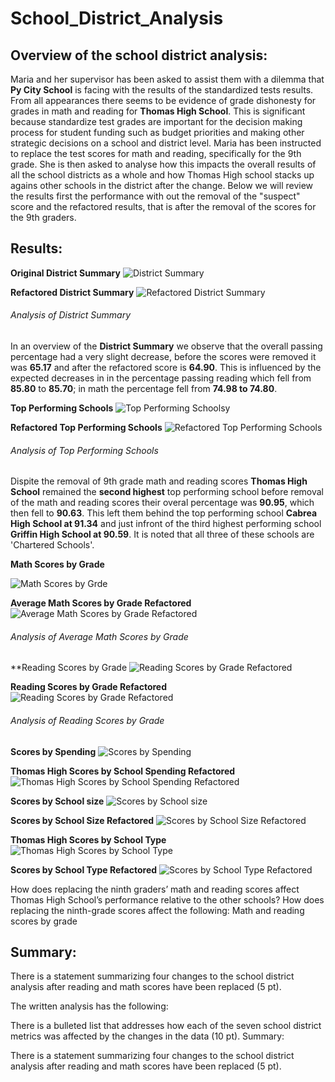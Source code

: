 # School_District_Analysis

## Overview of the school district analysis:

Maria and her supervisor has been asked to assist them with a dilemma that __Py City School__ is facing with the results of the standardized tests results.  From all appearances there seems to be evidence of grade dishonesty for grades in math and reading for __Thomas High School__. This is significant because standardize test grades are important for the decision making process for student funding such as budget priorities and making other strategic decisions on a school and district level. 
Maria has been instructed to replace the test scores for math and reading, specifically for the 9th grade. She is then asked to analyse how this impacts the overall results of all the school districts as a whole and how Thomas High school stacks up agains other schools in the district after the change. Below we will review the results first the performance with out the removal of the "suspect" score and the refactored results, that is after the removal of the scores for the 9th graders.

## Results:

**Original District Summary**
![District Summary](https://github.com/wallaceportia/School_District_Analysis/blob/main/Resources/Resource_pics/District_Summary.PNG)

**Refactored District Summary**
![Refactored District Summary](https://github.com/wallaceportia/School_District_Analysis/blob/main/Resources/Resource_pics/Refactored_District_Summary.PNG)

###### Analysis of District Summary

In an overview of the __District Summary__  we observe that the overall passing percentage had a very slight decrease, before the scores were removed it was __65.17__ and after the refactored score is __64.90__.  This is influenced by the expected decreases in in the percentage passing reading which fell from __85.80__ to __85.70__; in math the percentage fell from __74.98 to 74.80__.

**Top Performing Schools**
![Top Performing Schoolsy](https://github.com/wallaceportia/School_District_Analysis/blob/main/Resources/Resource_pics/Top_Performing_Schools.PNG)

**Refactored Top Performing Schools**
![Refactored Top Performing Schools](https://github.com/wallaceportia/School_District_Analysis/blob/main/Resources/Resource_pics/Refactored_Top_Performing_Schools.PNG)

###### Analysis of Top Performing Schools

Dispite the removal of 9th grade math and reading scores __Thomas High School__ remained the __second highest__ top performing school before removal of the math and reading scores their overal percentage was __90.95__, which then fell to __90.63__. This left them behind the top performing school __Cabrea High School at 91.34__ and just infront of the third highest performing school __Griffin High School at 90.59__.  It is noted that all three of these schools are 'Chartered Schools'.

**Math Scores by Grade**

![Math Scores by Grde](https://github.com/wallaceportia/School_District_Analysis/blob/main/Resources/Resource_pics/Passing_Math_ByGrade.PNG)

**Average Math Scores by Grade Refactored**
![Average Math Scores by Grade Refactored](https://github.com/wallaceportia/School_District_Analysis/blob/main/Resources/Resource_pics/Refactored_Passing_Math_ByGrade.PNG)

###### Analysis of Average Math Scores by Grade



**Reading Scores by Grade
![Reading Scores by Grade Refactored](https://github.com/wallaceportia/School_District_Analysis/blob/main/Resources/Resource_pics/Passing_Reading_by_Grade.PNG)

**Reading Scores by Grade Refactored**
![Reading Scores by Grade Refactored](https://github.com/wallaceportia/School_District_Analysis/blob/main/Resources/Resource_pics/Refactored_Reading_byGrade.PNG)

###### Analysis of Reading Scores by Grade

**Scores by Spending**
![Scores by Spending](https://github.com/wallaceportia/School_District_Analysis/blob/main/Resources/Resource_pics/Schools_Spending.PNG)

**Thomas High Scores by School Spending Refactored** 
![Thomas High Scores by School Spending Refactored](https://github.com/wallaceportia/School_District_Analysis/blob/main/Resources/Resource_pics/Refactored_School_Spending.PNG)

**Scores by School size**
![Scores by School size](https://github.com/wallaceportia/School_District_Analysis/blob/main/Resources/Resource_pics/School_Spending_Size.PNG)

**Scores by School Size Refactored**
![Scores by School Size Refactored](https://github.com/wallaceportia/School_District_Analysis/blob/main/Resources/Resource_pics/Refactored__School_Spending_Size.PNG)

**Thomas High Scores by School Type**
![Thomas High Scores by School Type](https://github.com/wallaceportia/School_District_Analysis/blob/main/Resources/Resource_pics/Spending_School_Type.PNG)

**Scores by School Type Refactored**
![Scores by School Type Refactored](https://github.com/wallaceportia/School_District_Analysis/blob/main/Resources/Resource_pics/Refactored_Spending_Type.PNG)


How does replacing the ninth graders’ math and reading scores affect Thomas High School’s performance relative to the other schools?
How does replacing the ninth-grade scores affect the following:
Math and reading scores by grade



## Summary:

There is a statement summarizing four changes to the school district analysis after reading and math scores have been replaced (5 pt).




The written analysis has the following:



There is a bulleted list that addresses how each of the seven school district metrics was affected by the changes in the data (10 pt).
Summary:

There is a statement summarizing four changes to the school district analysis after reading and math scores have been replaced (5 pt).
